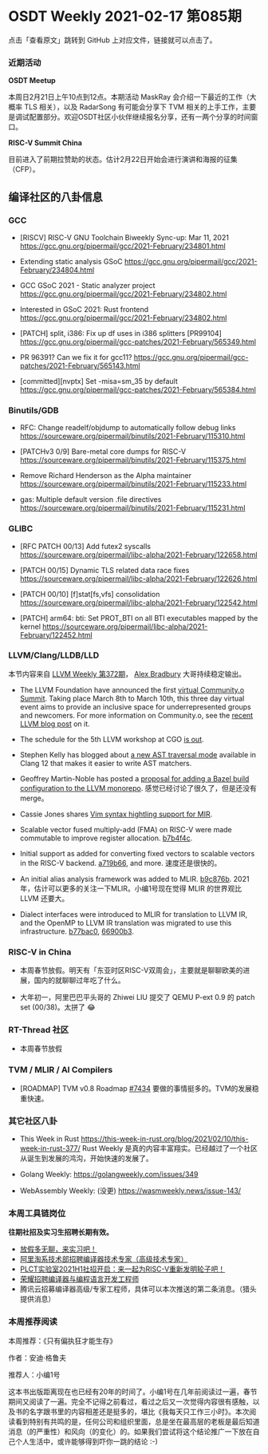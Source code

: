 # OSDT Weekly 2021-02-17 第085期

点击「查看原文」跳转到 GitHub 上对应文件，链接就可以点击了。

### 近期活动

**OSDT Meetup**

本周日2月21日上午10点到12点。本期活动 MaskRay 会介绍一下最近的工作（大概率 TLS 相关），以及 RadarSong 有可能会分享下 TVM 相关的上手工作，主要是调试配置部分。欢迎OSDT社区小伙伴继续报名分享，还有一两个分享的时间窗口。

**RISC-V Summit China**

目前进入了前期拉赞助的状态。估计2月22日开始会进行演讲和海报的征集（CFP）。

## 编译社区的八卦信息

### GCC

-  [RISCV] RISC-V GNU Toolchain Biweekly Sync-up: Mar 11, 2021
  https://gcc.gnu.org/pipermail/gcc/2021-February/234801.html

- Extending static analysis GSoC
  https://gcc.gnu.org/pipermail/gcc/2021-February/234804.html

- GCC GSoC 2021 - Static analyzer project
  https://gcc.gnu.org/pipermail/gcc/2021-February/234802.html

- Interested in GSoC 2021: Rust frontend
  https://gcc.gnu.org/pipermail/gcc/2021-February/234802.html

- [PATCH] split, i386: Fix up df uses in i386 splitters [PR99104]
  https://gcc.gnu.org/pipermail/gcc-patches/2021-February/565349.html

- PR 96391? Can we fix it for gcc11?
  https://gcc.gnu.org/pipermail/gcc-patches/2021-February/565143.html

- [committed][nvptx] Set -misa=sm_35 by default
  https://gcc.gnu.org/pipermail/gcc-patches/2021-February/565384.html

### Binutils/GDB

- RFC: Change readelf/objdump to automatically follow debug links
  https://sourceware.org/pipermail/binutils/2021-February/115310.html

- [PATCHv3 0/9] Bare-metal core dumps for RISC-V
  https://sourceware.org/pipermail/binutils/2021-February/115375.html

- Remove Richard Henderson as the Alpha maintainer
  https://sourceware.org/pipermail/binutils/2021-February/115233.html

- gas: Multiple default version .file directives
  https://sourceware.org/pipermail/binutils/2021-February/115231.html

### GLIBC

- [RFC PATCH 00/13] Add futex2 syscalls
  https://sourceware.org/pipermail/libc-alpha/2021-February/122658.html

- [PATCH 00/15] Dynamic TLS related data race fixes
  https://sourceware.org/pipermail/libc-alpha/2021-February/122626.html

- [PATCH 00/10] [f]stat[fs,vfs] consolidation
  https://sourceware.org/pipermail/libc-alpha/2021-February/122542.html

- [PATCH] arm64: bti: Set PROT_BTI on all BTI executables mapped by the kernel
  https://sourceware.org/pipermail/libc-alpha/2021-February/122452.html

### LLVM/Clang/LLDB/LLD

本节内容来自 [LLVM Weekly 第372期](http://llvmweekly.org/issue/372)，
[Alex Bradbury](https://www.linkedin.com/in/alex-bradbury/) 大哥持续稳定输出。

* The LLVM Foundation have announced the first [virtual Community.o Summit](https://llvm.swoogo.com/community-o-summit/). Taking place March 8th to March 10th, this three day virtual event aims to provide an inclusive space for underrepresented groups and newcomers. For more information on Community.o, see the [recent LLVM blog post](https://blog.llvm.org/posts/2021-02-10-community-dot-o/) on it.

* The schedule for the 5th LLVM workshop at CGO [is out](https://lists.llvm.org/pipermail/llvm-dev/2021-February/148434.html).

* Stephen Kelly has blogged about [a new AST traversal mode](https://steveire.wordpress.com/2021/02/14/ast-matchmaking-made-easy/) available in Clang 12 that makes it easier to write AST matchers.

* Geoffrey Martin-Noble has posted a [proposal for adding a Bazel build configuration to the LLVM monorepo](https://lists.llvm.org/pipermail/llvm-dev/2021-February/148437.html).
  感觉已经讨论了很久了，但是还没有merge。

* Cassie Jones shares [Vim syntax hightling support for MIR](https://lists.llvm.org/pipermail/llvm-dev/2021-February/148545.html).

* Scalable vector fused multiply-add (FMA) on RISC-V were made commutable to improve register allocation.
  [b7b4f4c](https://reviews.llvm.org/rGb7b4f4cbc3a6).

* Initial support as added for converting fixed vectors to scalable vectors in the RISC-V backend. [a719b66](https://reviews.llvm.org/rGa719b667a979), and more.
  速度还是很快的。

* An initial alias analysis framework was added to MLIR.
  [b9c876b](https://reviews.llvm.org/rGb9c876bd7e9a).
  2021年，估计可以更多的关注一下MLIR。小编1号现在觉得 MLIR 的世界观比 LLVM 还要大。

* Dialect interfaces were introduced to MLIR for translation to LLVM IR, and the OpenMP to LLVM IR translation was migrated to use this infrastructure.
  [b77bac0](https://reviews.llvm.org/rGb77bac057234),
  [66900b3](https://reviews.llvm.org/rG66900b3eae96).

### RISC-V in China

- 本周春节放假。明天有「东亚时区RISC-V双周会」，主要就是聊聊欧美的进展，国内的就聊聊过年吃了什么。

- 大年初一，阿里巴巴平头哥的 Zhiwei LIU 提交了 QEMU P-ext 0.9 的 patch set (00/38)。太拼了 😂

### RT-Thread 社区

- 本周春节放假

### TVM / MLIR / AI Compilers

- [ROADMAP] TVM v0.8 Roadmap [#7434](https://github.com/apache/tvm/issues/7434)
  要做的事情挺多的。TVM的发展稳重快速。

### 其它社区八卦

- This Week in Rust
  https://this-week-in-rust.org/blog/2021/02/10/this-week-in-rust-377/
  Rust Weekly 是真的内容丰富翔实。已经越过了一个社区从诞生到发展的鸿沟，开始快速的发展了。

- Golang Weekly:
  https://golangweekly.com/issues/349

- WebAssembly Weekly: (没更)
  https://wasmweekly.news/issue-143/

### 本周工具链岗位

**往期社招及实习生招聘长期有效。**

- [放假多无聊，来实习吧！](https://mp.weixin.qq.com/s/pWjPrHtaWnzWbPfqqcX1cQ)
- [阿里淘系技术部招聘编译器技术专家（高级技术专家）](https://mp.weixin.qq.com/s/Yr_XA_L9fCI8IvhuudwTkQ)
- [PLCT实验室2021H1社招开启：来一起为RISC-V重新发明轮子吧！](https://mp.weixin.qq.com/s/9BUJ1-LbHGm-Lhs_Lavzjw)
- [荣耀招聘编译器与编程语言开发工程师](https://mp.weixin.qq.com/s/XaLAhjLP6fhj3Vl-mUjXng)
- 腾讯云招募编译器高级/专家工程师，具体可以本次推送的第二条消息。（猎头提供消息）

### 本周推荐阅读

本周推荐：《只有偏执狂才能生存》

作者：安迪·格鲁夫

推荐人：小编1号

这本书出版距离现在也已经有20年的时间了。小编1号在几年前阅读过一遍，春节期间又阅读了一遍。完全不记得之前看过，看过之后又一次觉得内容很有感触，以及书的名字跟书里的内容相差还是挺多的，堪比《我每天只工作三小时》。本次阅读看到特别有共鸣的是，任何公司和组织里面，总是坐在最高层的老板是最后知道消息（的严重性）和风向（的变化）的。如果我们尝试将这个结论推广一下放在自己个人生活中，或许能够得到吓你一跳的结论 :-)
